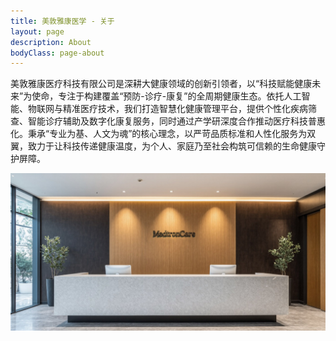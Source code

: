 ```yaml
---
title: 美敦雅康医学 - 关于
layout: page
description: About
bodyClass: page-about
---
```


美敦雅康医疗科技有限公司是深耕大健康领域的创新引领者，以“科技赋能健康未来”为使命，专注于构建覆盖“预防-诊疗-康复”的全周期健康生态。依托人工智能、物联网与精准医疗技术，我们打造智慧化健康管理平台，提供个性化疾病筛查、智能诊疗辅助及数字化康复服务，同时通过产学研深度合作推动医疗科技普惠化。秉承“专业为基、人文为魂”的核心理念，以严苛品质标准和人性化服务为双翼，致力于让科技传递健康温度，为个人、家庭乃至社会构筑可信赖的生命健康守护屏障。

![Accounting Services](/images/front_desk.jpg)
